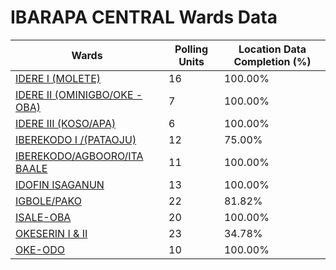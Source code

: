 
# IBARAPA CENTRAL Wards Data

| Wards | Polling Units | Location Data Completion (%) |
| ---- | ----- | ------- |
| [IDERE I (MOLETE)](./wards/18146-idere-i-(molete)) | 16 | 100.00% |
| [IDERE II (OMINIGBO/OKE - OBA)](./wards/18147-idere-ii-(ominigbo/oke-oba)) | 7 | 100.00% |
| [IDERE III (KOSO/APA)](./wards/18148-idere-iii-(koso/apa)) | 6 | 100.00% |
| [IBEREKODO I /(PATAOJU)](./wards/18149-iberekodo-i-/(pataoju)) | 12 | 75.00% |
| [IBEREKODO/AGBOORO/ITA BAALE](./wards/18150-iberekodo/agbooro/ita-baale) | 11 | 100.00% |
| [IDOFIN ISAGANUN](./wards/18151-idofin-isaganun) | 13 | 100.00% |
| [IGBOLE/PAKO](./wards/18152-igbole/pako) | 22 | 81.82% |
| [ISALE-OBA](./wards/18153-isale-oba) | 20 | 100.00% |
| [OKESERIN I & II](./wards/18154-okeserin-i-&-ii) | 23 | 34.78% |
| [OKE-ODO](./wards/18155-oke-odo) | 10 | 100.00% |




